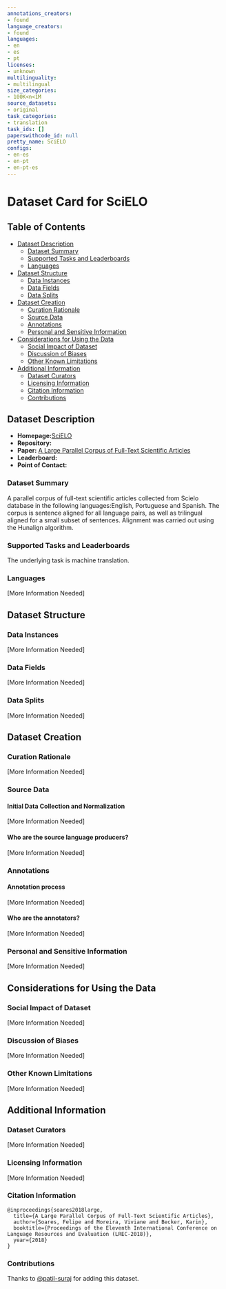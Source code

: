 ```yaml
---
annotations_creators:
- found
language_creators:
- found
languages:
- en
- es
- pt
licenses:
- unknown
multilinguality:
- multilingual
size_categories:
- 100K<n<1M
source_datasets:
- original
task_categories:
- translation
task_ids: []
paperswithcode_id: null
pretty_name: SciELO
configs:
- en-es
- en-pt
- en-pt-es
---
```


# Dataset Card for SciELO

## Table of Contents
- [Dataset Description](#dataset-description)
  - [Dataset Summary](#dataset-summary)
  - [Supported Tasks and Leaderboards](#supported-tasks-and-leaderboards)
  - [Languages](#languages)
- [Dataset Structure](#dataset-structure)
  - [Data Instances](#data-instances)
  - [Data Fields](#data-fields)
  - [Data Splits](#data-splits)
- [Dataset Creation](#dataset-creation)
  - [Curation Rationale](#curation-rationale)
  - [Source Data](#source-data)
  - [Annotations](#annotations)
  - [Personal and Sensitive Information](#personal-and-sensitive-information)
- [Considerations for Using the Data](#considerations-for-using-the-data)
  - [Social Impact of Dataset](#social-impact-of-dataset)
  - [Discussion of Biases](#discussion-of-biases)
  - [Other Known Limitations](#other-known-limitations)
- [Additional Information](#additional-information)
  - [Dataset Curators](#dataset-curators)
  - [Licensing Information](#licensing-information)
  - [Citation Information](#citation-information)
  - [Contributions](#contributions)

## Dataset Description

- **Homepage:**[SciELO](https://sites.google.com/view/felipe-soares/datasets#h.p_92uSCyAjWSRB)
- **Repository:**
- **Paper:** [A Large Parallel Corpus of Full-Text Scientific Articles](https://arxiv.org/abs/1905.01852)
- **Leaderboard:**
- **Point of Contact:**

### Dataset Summary

A parallel corpus of full-text scientific articles collected from Scielo database in the following languages:English, Portuguese and Spanish.
The corpus is sentence aligned for all language pairs, as well as trilingual aligned for a small subset of sentences.
Alignment was carried out using the Hunalign algorithm.

### Supported Tasks and Leaderboards

The underlying task is machine translation.

### Languages

[More Information Needed]

## Dataset Structure

### Data Instances

[More Information Needed]

### Data Fields

[More Information Needed]

### Data Splits

[More Information Needed]

## Dataset Creation

### Curation Rationale

[More Information Needed]

### Source Data

#### Initial Data Collection and Normalization

[More Information Needed]

#### Who are the source language producers?

[More Information Needed]

### Annotations

#### Annotation process

[More Information Needed]

#### Who are the annotators?

[More Information Needed]

### Personal and Sensitive Information

[More Information Needed]

## Considerations for Using the Data

### Social Impact of Dataset

[More Information Needed]

### Discussion of Biases

[More Information Needed]

### Other Known Limitations

[More Information Needed]

## Additional Information

### Dataset Curators

[More Information Needed]

### Licensing Information

[More Information Needed]

### Citation Information

```
@inproceedings{soares2018large,
  title={A Large Parallel Corpus of Full-Text Scientific Articles},
  author={Soares, Felipe and Moreira, Viviane and Becker, Karin},
  booktitle={Proceedings of the Eleventh International Conference on Language Resources and Evaluation (LREC-2018)},
  year={2018}
}
```
### Contributions

Thanks to [@patil-suraj](https://github.com/patil-suraj) for adding this dataset.
